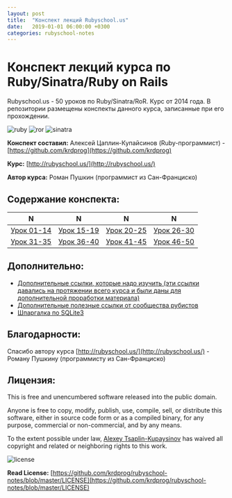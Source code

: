 ```yaml
---
layout: post
title:  "Конспект лекций Rubyschool.us"
date:   2019-01-01 06:00:00 +0300
categories: rubyschool-notes
---
```


# Конспект лекций курса по Ruby/Sinatra/Ruby on Rails

Rubyschool.us - 50 уроков по Ruby/Sinatra/RoR. Курс от 2014 года. В репозитории размещены конспекты данного курса, записанные при его прохождении.

![ruby](https://img.shields.io/badge/Made%20with%3A%20-Ruby-red.svg) ![ror](https://img.shields.io/badge/Made%20with%3A%20-Ruby%20on%20Rails-red.svg) ![sinatra](https://img.shields.io/badge/Made%20with%3A%20-Sinatra-red.svg)

**Конспект составил:** Алексей Цаплин-Купайсинов (Ruby-программист) - [https://github.com/krdprog](https://github.com/krdprog)

**Курс:** [http://rubyschool.us/](http://rubyschool.us/)

**Автор курса:** Роман Пушкин (программист из Сан-Франциско)

## Содержание конспекта:

|  N    |  N    |  N    |  N    |
|-------|-------|-------|-------|
|  [Урок 01-14](http://rubyblog.ru/rubyschool-notes/rs-01/)   |  [Урок 15-19](http://rubyblog.ru/rubyschool-notes/rs-02/)   |  [Урок 20-25](http://rubyblog.ru/rubyschool-notes/rs-03/)   |  [Урок 26-30](http://rubyblog.ru/rubyschool-notes/rs-04/)   |
|  [Урок 31-35](http://rubyblog.ru/rubyschool-notes/rs-05/)   |  [Урок 36-40](http://rubyblog.ru/rubyschool-notes/rs-06/)   |  [Урок 41-45](http://rubyblog.ru/rubyschool-notes/rs-07/)   |  [Урок 46-50](http://rubyblog.ru/rubyschool-notes/rs-08/)   |

## Дополнительно:

- [Дополнительные ссылки, которые надо изучить (эти ссылки давались на протяжении всего курса и были даны для дополнительной проработки материала)](https://github.com/krdprog/rubyschool-notes/blob/master/additional-links-in-course.md)
- [Дополнительные полезные ссылки от сообщества рубистов](https://github.com/krdprog/rubyschool-notes/blob/master/additional-links-from-the-community.md)
- [Шпаргалка по SQLite3](https://github.com/krdprog/sqlite-3-rus-howto/blob/master/README.md)

## Благодарности:

Спасибо автору курса [http://rubyschool.us/](http://rubyschool.us/) - Роману Пушкину (программисту из Сан-Франциско)

## Лицензия:

This is free and unencumbered software released into the public domain.

Anyone is free to copy, modify, publish, use, compile, sell, or
distribute this software, either in source code form or as a compiled
binary, for any purpose, commercial or non-commercial, and by any
means.

To the extent possible under law, [Alexey Tsaplin-Kupaysinov](https://github.com/krdprog) has waived all copyright and related or neighboring rights to this work.

![license](https://img.shields.io/badge/License%3A%20-The%20Unlicense-green.svg)

**Read License:** [https://github.com/krdprog/rubyschool-notes/blob/master/LICENSE](https://github.com/krdprog/rubyschool-notes/blob/master/LICENSE)